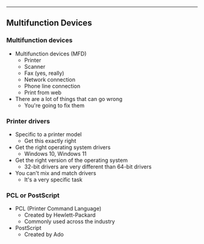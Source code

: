 
---

## Multifunction Devices

### Multifunction devices
- Multifunction devices (MFD)
	- Printer
	- Scanner
	- Fax (yes, really)
	- Network connection
	- Phone line connection
	- Print from web
- There are a lot of things that can go wrong
	- You're going to fix them

### Printer drivers
- Specific to a printer model
	- Get this exactly right
- Get the right operating system drivers
	- Windows 10, Windows 11
- Get the right version of the operating system
	- 32-bit drivers are very different than 64-bit drivers
- You can't mix and match drivers
	- It's a very specific task

### PCL or PostScript
- PCL (Printer Command Language)
	- Created by Hewlett-Packard
	- Commonly used across the industry
- PostScript
	- Created by Ado
